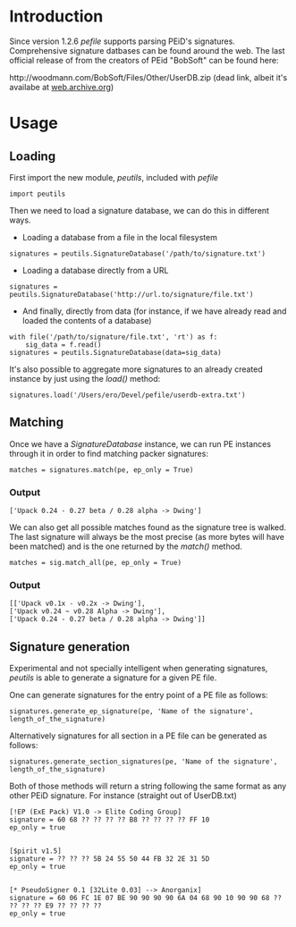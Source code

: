 # Introduction #

Since version 1.2.6 _pefile_ supports parsing PEiD's signatures. Comprehensive signature datbases can be found around the web.  The last official release of from the creators of PEid "BobSoft" can be found here:

http:/<span></span>/woodmann.com/BobSoft/Files/Other/UserDB.zip (dead link, albeit it's availabe at [web.archive.org](http://web.archive.org/web/20160507191641/http://woodmann.com/BobSoft/Download.php?file=Files%2FOther%2FUserDB.zip))

# Usage #

## Loading ##

First import the new module, _peutils_, included with _pefile_

```
import peutils
```

Then we need to load a signature database, we can do this in different ways.

  * Loading a database from a file in the local filesystem

```
signatures = peutils.SignatureDatabase('/path/to/signature.txt')
```

  * Loading a database directly from a URL

```
signatures = peutils.SignatureDatabase('http://url.to/signature/file.txt')
```

  * And finally, directly from data (for instance, if we have already read and loaded the contents of a database)

```
with file('/path/to/signature/file.txt', 'rt') as f: 
    sig_data = f.read()
signatures = peutils.SignatureDatabase(data=sig_data)
```

It's also possible to aggregate more signatures to an already created instance by just using the _load()_ method:

```
signatures.load('/Users/ero/Devel/pefile/userdb-extra.txt')
```


## Matching ##

Once we have a _SignatureDatabase_ instance, we can run PE instances through it in order to find matching packer signatures:

```
matches = signatures.match(pe, ep_only = True)
```


### Output ###

```
['Upack 0.24 - 0.27 beta / 0.28 alpha -> Dwing']
```


We can also get all possible matches found as the signature tree is walked. The last signature will always be the most precise (as more bytes will have been matched) and is the one returned by the _match()_ method.

```
matches = sig.match_all(pe, ep_only = True)
```

### Output ###
```
[['Upack v0.1x - v0.2x -> Dwing'], 
['Upack v0.24 ~ v0.28 Alpha -> Dwing'], 
['Upack 0.24 - 0.27 beta / 0.28 alpha -> Dwing']]
```


## Signature generation ##

Experimental and not specially intelligent when generating signatures, _peutils_ is able to generate a signature for a given PE file.

One can generate signatures for the entry point of a PE file as follows:

```
signatures.generate_ep_signature(pe, 'Name of the signature', length_of_the_signature)
```


Alternatively signatures for all section in a PE file can be generated as follows:


```
signatures.generate_section_signatures(pe, 'Name of the signature', length_of_the_signature)
```


Both of those methods will return a string following the same format as any other PEiD signature. For instance (straight out of UserDB.txt)

```
[!EP (ExE Pack) V1.0 -> Elite Coding Group]
signature = 60 68 ?? ?? ?? ?? B8 ?? ?? ?? ?? FF 10
ep_only = true


[$pirit v1.5]
signature = ?? ?? ?? 5B 24 55 50 44 FB 32 2E 31 5D
ep_only = true


[* PseudoSigner 0.1 [32Lite 0.03] --> Anorganix]
signature = 60 06 FC 1E 07 BE 90 90 90 90 6A 04 68 90 10 90 90 68 ?? ?? ?? ?? E9 ?? ?? ?? ??
ep_only = true
```
